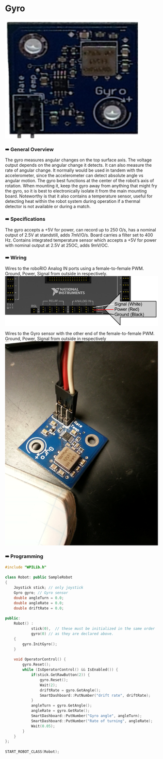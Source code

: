 # Gyro
![](gyro.png)

### ➠ General Overview
The gyro measures angular changes on the top surface axis. The voltage output depends on the angular change it detects. It can also measure the rate of angular change. It normally would be used in tandem with the accelerometer, since the accelerometer can detect absolute angle vs angular motion. The gyro best functions at the center of the robot’s axis of rotation. When mounting it, keep the gyro away from anything that might fry the gyro, so it is best to electronically isolate it from the main mounting board. Noteworthy is that it also contains a temperature sensor, useful for detecting heat within the robot system during operation if a thermal detector is not available or during a match.

### ➠ Specifications
The gyro accepts a +5V for power, can record up to 250 O/s, has a nominal output of 2.5V at standstill, adds 7mV/O/s. Board carries a filter set to 400 Hz. Contains integrated temperature sensor which accepts a +5V for power with nominal output at 2.5V at 25OC, adds 9mV/OC.

### ➠ Wiring

Wires to the roboRIO Analog IN ports using a female-to-female PWM. Ground, Power, Signal from outside in respectively.  
![](gyro_roborio.png)

Wires to the Gyro sensor with the other end of the female-to-female PWM. Ground, Power, Signal from outside in respectively
![](gyro_wiring.jpg)

### ➠ Programming
```c++
#include "WPILib.h"

class Robot: public SampleRobot
{
	Joystick stick; // only joystick
	Gyro gyro; // Gyro sensor
	double angleTurn = 0.0;
	double angleRate = 0.0;
	double driftRate = 0.0;

public:
	Robot() :
			stick(0),  // these must be initialized in the same order
			gyro(0)	// as they are declared above.
	{
		gyro.InitGyro();
	}

	void OperatorControl() {
		gyro.Reset();
		while (IsOperatorControl() && IsEnabled()) {
			if(stick.GetRawButton(2)) {
				gyro.Reset();
				Wait(2);
				driftRate = gyro.GetAngle();
				SmartDashboard::PutNumber("drift rate", driftRate);
			}
			angleTurn = gyro.GetAngle();
			angleRate = gyro.GetRate();
			SmartDashboard::PutNumber("Gyro angle", angleTurn);
			SmartDashboard::PutNumber("Rate of turning", angleRate);
			Wait(0.05);
		}
	}
};

START_ROBOT_CLASS(Robot);
```
